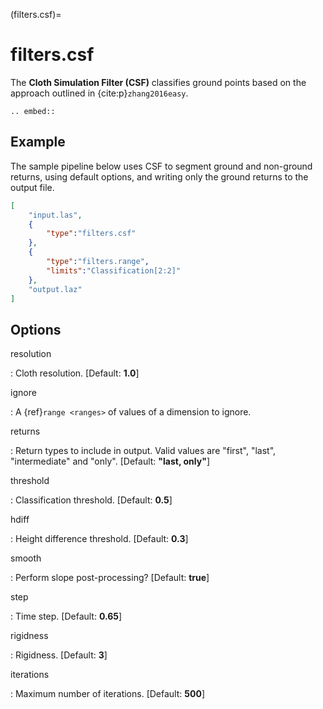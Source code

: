 (filters.csf)=

# filters.csf

The **Cloth Simulation Filter (CSF)** classifies ground points based on the
approach outlined in {cite:p}`zhang2016easy`.

```{eval-rst}
.. embed::
```

## Example

The sample pipeline below uses CSF to segment ground and non-ground returns,
using default options, and writing only the ground returns to the output file.

```json
[
    "input.las",
    {
        "type":"filters.csf"
    },
    {
        "type":"filters.range",
        "limits":"Classification[2:2]"
    },
    "output.laz"
]
```

## Options

resolution

: Cloth resolution. \[Default: **1.0**\]

ignore

: A {ref}`range <ranges>` of values of a dimension to ignore.

returns

: Return types to include in output.  Valid values are "first", "last",
  "intermediate" and "only". \[Default: **"last, only"**\]

threshold

: Classification threshold. \[Default: **0.5**\]

hdiff

: Height difference threshold. \[Default: **0.3**\]

smooth

: Perform slope post-processing? \[Default: **true**\]

step

: Time step. \[Default: **0.65**\]

rigidness

: Rigidness. \[Default: **3**\]

iterations

: Maximum number of iterations. \[Default: **500**\]

```{include} filter_opts.md
```
